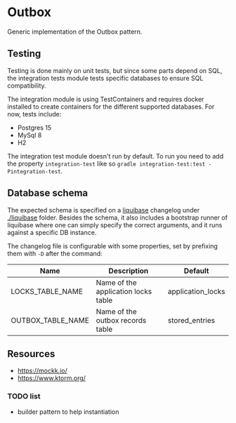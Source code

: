 # Outbox

Generic implementation of the Outbox pattern.

## Testing

Testing is done mainly on unit tests, but since some parts depend on SQL, the integration tests module tests
specific databases to ensure SQL compatibility.

The integration module is using TestContainers and requires docker installed to create containers for the different
supported databases. For now, tests include:

- Postgres 15
- MySql 8
- H2

The integration test module doesn't run by default. To run you need to add the property `integration-test` like so
`gradle integration-test:test -Pintegration-test`.

## Database schema

The expected schema is specified on a [liquibase](https://docs.liquibase.com) changelog under [./liquibase](./liquibase)
folder. Besides the schema, it also includes a bootstrap runner of liquibase where one can simply specify the correct
arguments, and it runs against a specific DB instance.

The changelog file is configurable with some properties, set by prefixing them with `-D` after the command:

| Name              | Description                         | Default           |
|-------------------|-------------------------------------|-------------------|
| LOCKS_TABLE_NAME  | Name of the application locks table | application_locks |
| OUTBOX_TABLE_NAME | Name of the outbox records table    | stored_entries    |

## Resources

- https://mockk.io/
- https://www.ktorm.org/

### TODO list

- builder pattern to help instantiation
